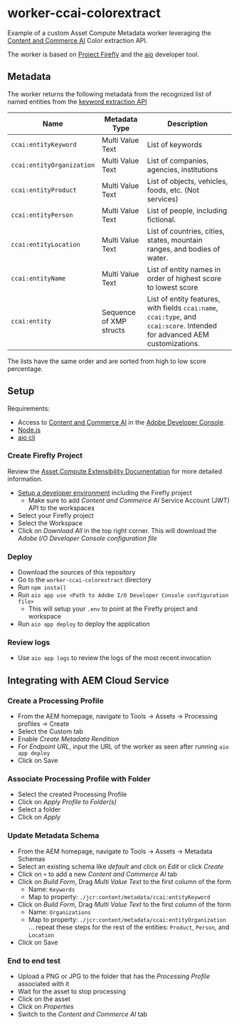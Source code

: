# worker-ccai-colorextract

Example of a custom Asset Compute Metadata worker leveraging the [Content and Commerce AI](https://docs.adobe.com/content/help/en/experience-platform/intelligent-services/content-commerce-ai/overview.html) Color extraction API.

The worker is based on [Project Firefly](https://github.com/AdobeDocs/project-firefly) and the [aio](https://github.com/adobe/aio-cli) developer tool.

## Metadata

The worker returns the following metadata from the recognized list of named entities from the [keyword extraction API](https://docs.adobe.com/content/help/en/experience-platform/intelligent-services/content-commerce-ai/api/keyword-extraction.html)

| Name | Metadata Type | Description |
| ---- | ------------- | ----------- |
| `ccai:entityKeyword` | Multi Value Text | List of keywords |
| `ccai:entityOrganization` | Multi Value Text | List of 	companies, agencies, institutions  |
| `ccai:entityProduct` | Multi Value Text | List of objects, vehicles, foods, etc. (Not services) |
| `ccai:entityPerson` | Multi Value Text | List of people, including fictional. |
| `ccai:entityLocation` | Multi Value Text | List of countries, cities, states, mountain ranges, and bodies of water. |
| `ccai:entityName` | Multi Value Text | List of entity names in order of highest score to lowest score  |
| `ccai:entity` | Sequence of XMP structs | List of entity features, with fields `ccai:name`, `ccai:type`, and `ccai:score`. Intended for advanced AEM customizations. |

The lists have the same order and are sorted from high to low score percentage.

## Setup

Requirements:

- Access to [Content and Commerce AI](https://docs.adobe.com/content/help/en/experience-platform/intelligent-services/content-commerce-ai/overview.html) in the [Adobe Developer Console](https://console.adobe.io).
- [Node.js](https://nodejs.org/en/)
- [aio cli](https://github.com/adobe/aio-cli)

### Create Firefly Project

Review the [Asset Compute Extensibility Documentation](https://docs.adobe.com/content/help/en/asset-compute/using/extend/understand-extensibility.html) for more detailed information.

- [Setup a developer environment](https://docs.adobe.com/content/help/en/asset-compute/using/extend/setup-environment.html) including the Firefly project
  - Make sure to add _Content and Commerce AI_ Service Account (JWT) API to the workspaces
- Select your Firefly project
- Select the Workspace
- Click on _Download All_ in the top right corner. This will download the _Adobe I/O Developer Console configuration file_

### Deploy

- Download the sources of this repository
- Go to the `worker-ccai-colorextract` directory
- Run `npm install`
- Run `aio app use <Path to Adobe I/O Developer Console configuration file>`
  - This will setup your `.env` to point at the Firefly project and workspace
- Run `aio app deploy` to deploy the application

### Review logs

- Use `aio app logs` to review the logs of the most recent invocation

## Integrating with AEM Cloud Service

### Create a Processing Profile

- From the AEM homepage, navigate to Tools -> Assets -> Processing profiles -> Create
- Select the Custom tab
- Enable _Create Metadata Rendition_
- For _Endpoint URL_, input the URL of the worker as seen after running `aio app deploy`
- Click on Save
  
### Associate Processing Profile with Folder

- Select the created Processing Profile
- Click on _Apply Profile to Folder(s)_
- Select a folder
- Click on _Apply_

### Update Metadata Schema

- From the AEM homepage, navigate to Tools -> Assets -> Metadata Schemas
- Select an existing schema like _default_ and click on _Edit_ or click _Create_
- Click on `+` to add a new _Content and Commerce AI_ tab
- Click on _Build Form_, Drag _Multi Value Text_ to the first column of the form
  - Name: `Keywords`
  - Map to property: `./jcr:content/metadata/ccai:entityKeyword`
- Click on _Build Form_, Drag _Multi Value Text_ to the first column of the form
  - Name: `Organizations`
  - Map to property: `./jcr:content/metadata/ccai:entityOrganization`
... repeat these steps for the rest of the entities: `Product`, `Person`, and `Location`
- Click on Save

### End to end test

- Upload a PNG or JPG to the folder that has the _Processing Profile_ associated with it
- Wait for the asset to stop processing
- Click on the asset
- Click on _Properties_
- Switch to the _Content and Commerce AI_ tab
